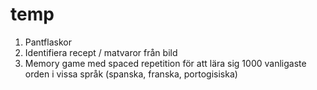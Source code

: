 # temp

1. Pantflaskor
2. Identifiera recept / matvaror från bild
3. Memory game med spaced repetition för att lära sig 1000 vanligaste orden i vissa språk (spanska, franska, portogisiska)
   
